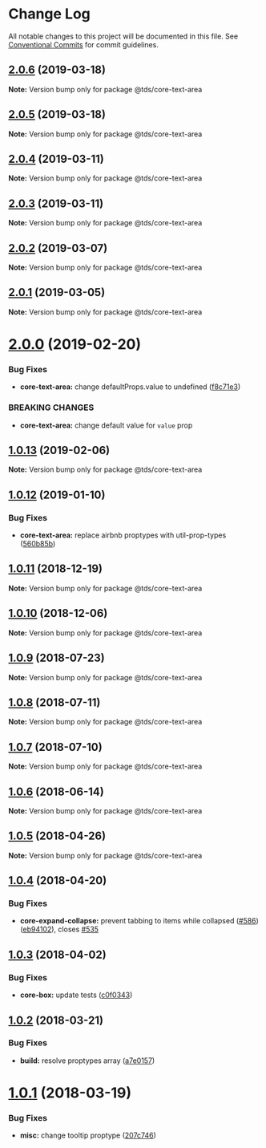 # Change Log

All notable changes to this project will be documented in this file.
See [Conventional Commits](https://conventionalcommits.org) for commit guidelines.

## [2.0.6](https://github.com/telusdigital/tds/compare/@tds/core-text-area@2.0.5...@tds/core-text-area@2.0.6) (2019-03-18)

**Note:** Version bump only for package @tds/core-text-area





## [2.0.5](https://github.com/telusdigital/tds/compare/@tds/core-text-area@2.0.4...@tds/core-text-area@2.0.5) (2019-03-18)

**Note:** Version bump only for package @tds/core-text-area





## [2.0.4](https://github.com/telusdigital/tds/compare/@tds/core-text-area@2.0.3...@tds/core-text-area@2.0.4) (2019-03-11)

**Note:** Version bump only for package @tds/core-text-area





## [2.0.3](https://github.com/telusdigital/tds/compare/@tds/core-text-area@2.0.2...@tds/core-text-area@2.0.3) (2019-03-11)

**Note:** Version bump only for package @tds/core-text-area





## [2.0.2](https://github.com/telusdigital/tds/compare/@tds/core-text-area@2.0.1...@tds/core-text-area@2.0.2) (2019-03-07)

**Note:** Version bump only for package @tds/core-text-area





## [2.0.1](https://github.com/telusdigital/tds/compare/@tds/core-text-area@2.0.0...@tds/core-text-area@2.0.1) (2019-03-05)

**Note:** Version bump only for package @tds/core-text-area





# [2.0.0](https://github.com/telusdigital/tds/compare/@tds/core-text-area@1.0.13...@tds/core-text-area@2.0.0) (2019-02-20)

### Bug Fixes

- **core-text-area:** change defaultProps.value to undefined ([f8c71e3](https://github.com/telusdigital/tds/commit/f8c71e3))

### BREAKING CHANGES

- **core-text-area:** change default value for `value` prop

## [1.0.13](https://github.com/telusdigital/tds/compare/@tds/core-text-area@1.0.12...@tds/core-text-area@1.0.13) (2019-02-06)

**Note:** Version bump only for package @tds/core-text-area

## [1.0.12](https://github.com/telusdigital/tds/compare/@tds/core-text-area@1.0.11...@tds/core-text-area@1.0.12) (2019-01-10)

### Bug Fixes

- **core-text-area:** replace airbnb proptypes with util-prop-types ([560b85b](https://github.com/telusdigital/tds/commit/560b85b))

<a name="1.0.11"></a>

## [1.0.11](https://github.com/telusdigital/tds/compare/@tds/core-text-area@1.0.10...@tds/core-text-area@1.0.11) (2018-12-19)

**Note:** Version bump only for package @tds/core-text-area

<a name="1.0.10"></a>

## [1.0.10](https://github.com/telusdigital/tds/compare/@tds/core-text-area@1.0.9...@tds/core-text-area@1.0.10) (2018-12-06)

**Note:** Version bump only for package @tds/core-text-area

<a name="1.0.9"></a>

## [1.0.9](https://github.com/telusdigital/tds/compare/@tds/core-text-area@1.0.8...@tds/core-text-area@1.0.9) (2018-07-23)

**Note:** Version bump only for package @tds/core-text-area

<a name="1.0.8"></a>

## [1.0.8](https://github.com/telusdigital/tds/compare/@tds/core-text-area@1.0.7...@tds/core-text-area@1.0.8) (2018-07-11)

**Note:** Version bump only for package @tds/core-text-area

<a name="1.0.7"></a>

## [1.0.7](https://github.com/telusdigital/tds/compare/@tds/core-text-area@1.0.6...@tds/core-text-area@1.0.7) (2018-07-10)

**Note:** Version bump only for package @tds/core-text-area

<a name="1.0.6"></a>

## [1.0.6](https://github.com/telusdigital/tds/compare/@tds/core-text-area@1.0.5...@tds/core-text-area@1.0.6) (2018-06-14)

**Note:** Version bump only for package @tds/core-text-area

<a name="1.0.5"></a>

## [1.0.5](https://github.com/telusdigital/tds/compare/@tds/core-text-area@1.0.4...@tds/core-text-area@1.0.5) (2018-04-26)

**Note:** Version bump only for package @tds/core-text-area

<a name="1.0.4"></a>

## [1.0.4](https://github.com/telusdigital/tds/compare/@tds/core-text-area@1.0.3...@tds/core-text-area@1.0.4) (2018-04-20)

### Bug Fixes

- **core-expand-collapse:** prevent tabbing to items while collapsed ([#586](https://github.com/telusdigital/tds/issues/586)) ([eb94102](https://github.com/telusdigital/tds/commit/eb94102)), closes [#535](https://github.com/telusdigital/tds/issues/535)

<a name="1.0.3"></a>

## [1.0.3](https://github.com/telusdigital/tds/compare/@tds/core-text-area@1.0.2...@tds/core-text-area@1.0.3) (2018-04-02)

### Bug Fixes

- **core-box:** update tests ([c0f0343](https://github.com/telusdigital/tds/commit/c0f0343))

<a name="1.0.2"></a>

## [1.0.2](https://github.com/telusdigital/tds/compare/@tds/core-text-area@1.0.1...@tds/core-text-area@1.0.2) (2018-03-21)

### Bug Fixes

- **build:** resolve proptypes array ([a7e0157](https://github.com/telusdigital/tds/commit/a7e0157))

<a name="1.0.1"></a>

# [1.0.1](https://github.com/telusdigital/tds/compare/@tds/core-text-area@1.0.0...@tds/core-text-area@1.0.1) (2018-03-19)

### Bug Fixes

- **misc:** change tooltip proptype ([207c746](https://github.com/telusdigital/tds/commit/207c746))
